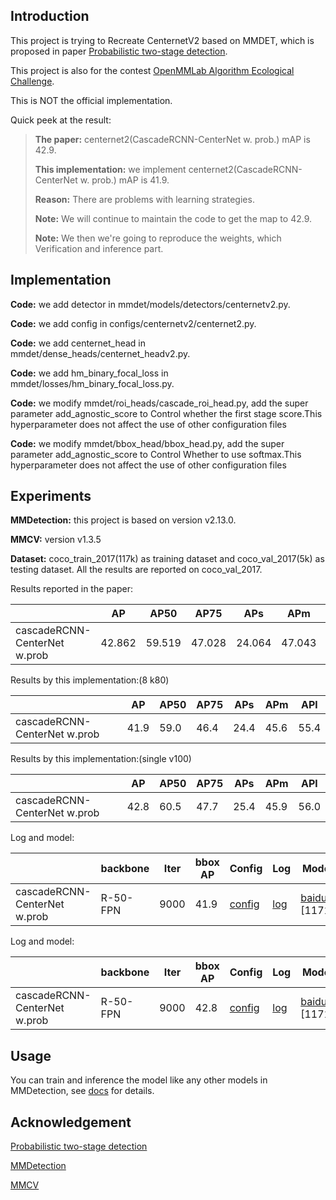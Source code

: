 ## Introduction

This project is trying to Recreate CenternetV2 based on MMDET, which is proposed in paper [Probabilistic two-stage detection](https://arxiv.org/pdf/2103.07461.pdf). 

This project is also for the contest [OpenMMLab Algorithm Ecological Challenge](https://openmmlab.com/competitions/algorithm-2021).

This is NOT the official implementation.

Quick peek at the result:

> **The paper:** centernet2(CascadeRCNN-CenterNet w. prob.) mAP is 42.9.
>
> **This implementation:** we implement centernet2(CascadeRCNN-CenterNet w. prob.) mAP is 41.9.
> 
> **Reason:** There are problems with learning strategies.
> 
> **Note:** We will continue to maintain the code to get the map to 42.9.
> 
> **Note:** We then we're going to reproduce the weights, which Verification and inference part.

## Implementation

**Code:** we add detector in mmdet/models/detectors/centernetv2.py.

**Code:** we add config in configs/centernetv2/centernet2.py.

**Code:** we add centernet_head in mmdet/dense_heads/centernet_headv2.py.

**Code:** we add hm_binary_focal_loss in mmdet/losses/hm_binary_focal_loss.py.

**Code:** we modify mmdet/roi_heads/cascade_roi_head.py, add the super parameter add_agnostic_score to Control whether the first stage score.This hyperparameter does not affect the use of other configuration files

**Code:** we modify mmdet/bbox_head/bbox_head.py, add the super parameter add_agnostic_score to Control Whether to use softmax.This hyperparameter does not affect the use of other configuration files

## Experiments

**MMDetection:** this project is based on version v2.13.0.

**MMCV:** version v1.3.5

**Dataset:** coco_train_2017(117k) as training dataset and coco_val_2017(5k) as testing dataset. All the results are reported on coco_val_2017.

Results reported in the paper:

|                              | AP      | AP50   | AP75   | APs    | APm    | APl    |
| ---------------------------- | ------- | ------ | ------ | ------ | ------ | ------ |
| cascadeRCNN-CenterNet w.prob | 42.862  | 59.519 | 47.028 | 24.064 | 47.043 | 56.197 |


Results by this implementation:(8 k80)

|                              | AP     | AP50  | AP75   | APs    | APm    | APl    |
| ---------------------------- | ------ | ----- | ------ | ------ | ------ | ------ |
| cascadeRCNN-CenterNet w.prob | 41.9   | 59.0  | 46.4   | 24.4   | 45.6   | 55.4   |


Results by this implementation:(single v100)

|                              | AP     | AP50  | AP75   | APs    | APm    | APl    |
| ---------------------------- | ------ | ----- | ------ | ------ | ------ | ------ |
| cascadeRCNN-CenterNet w.prob | 42.8   | 60.5  | 47.7   | 25.4   | 45.9   | 56.0   |


Log and model:

|                      | backbone | Iter | bbox AP | Config                                                       | Log                                                          | Model                                                        | GPUs |
| -------------------- | -------- | ------- | ------- | ------------------------------------------------------------ | ------------------------------------------------------------ | ------------------------------------------------------------ | ---- |
| cascadeRCNN-CenterNet w.prob | R-50-FPN | 9000      | 41.9    | [config](https://github.com/huimlight/mmdetection/blob/centernetv2/configs/centernetv2/centernet2.py) | [log](https://github.com/huimlight/mmdet-centernetv2/blob/main/log) | [baidu ](https://pan.baidu.com/s/1XACylKLLZhBKo8nUJubA7g) [1171] | 8    |

Log and model:

|                      | backbone | Iter | bbox AP | Config                                                       | Log                                                          | Model                                                        | GPUs |
| -------------------- | -------- | ------- | ------- | ------------------------------------------------------------ | ------------------------------------------------------------ | ------------------------------------------------------------ | ---- |
| cascadeRCNN-CenterNet w.prob | R-50-FPN | 9000      | 42.8    | [config](https://github.com/huimlight/mmdetection/blob/centernetv2/configs/centernetv2/centernet2.py) | [log](https://github.com/huimlight/mmdet-centernetv2/blob/main/log) | [baidu ](https://pan.baidu.com/s/1XACylKLLZhBKo8nUJubA7g) [1171] | single v100    |

## Usage

You can train and inference the model like any other models in MMDetection, see [docs](https://mmdetection.readthedocs.io/) for details.


## Acknowledgement

[Probabilistic two-stage detection](https://arxiv.org/pdf/2103.07461.pdf)

[MMDetection](https://github.com/open-mmlab/mmdetection)

[MMCV](https://github.com/open-mmlab/mmcv)

